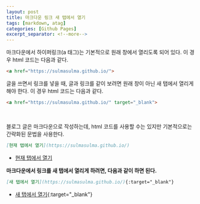```yaml
---
layout: post
title: 마크다운 링크 새 탭에서 열기
tags: [markdown, atag]
categories: [Github Pages]
excerpt_separator: <!--more-->
---
```

<!--more-->

마크다운에서 하이퍼링크(a 태그)는 기본적으로 원래 창에서 열리도록 되어 있다. 이 경우 html 코드는 다음과 같다.

```html
<a href="https://sulmasulma.github.io/">
```

글을 쓰면서 링크를 넣을 때, 글과 링크를 같이 보려면 원래 창이 아닌 새 탭에서 열리게 해야 한다. 이 경우 html 코드는 다음과 같다.

```html
<a href="https://sulmasulma.github.io/" target="_blank">
```

<br>

블로그 글은 마크다운으로 작성하는데, html 코드를 사용할 수는 있지만 기본적으로는 간략화된 문법을 사용한다.

```md
[현재 탭에서 열기](https://sulmasulma.github.io/)
```

- [현재 탭에서 열기](https://sulmasulma.github.io/github%20pages/2020/07/02/atag-target.html)

**마크다운에서 링크를 새 탭에서 열리게 하려면, 다음과 같이 하면 된다.**

```md
[새 탭에서 열기](https://sulmasulma.github.io/){:target="_blank"}
```

- [새 탭에서 열기](https://sulmasulma.github.io/github%20pages/2020/07/02/atag-target.html){:target="_blank"}
